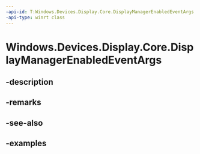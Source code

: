 ```yaml
---
-api-id: T:Windows.Devices.Display.Core.DisplayManagerEnabledEventArgs
-api-type: winrt class
---
```


<!-- Class syntax.
public class DisplayManagerEnabledEventArgs 
-->

# Windows.Devices.Display.Core.DisplayManagerEnabledEventArgs

## -description

## -remarks

## -see-also

## -examples

